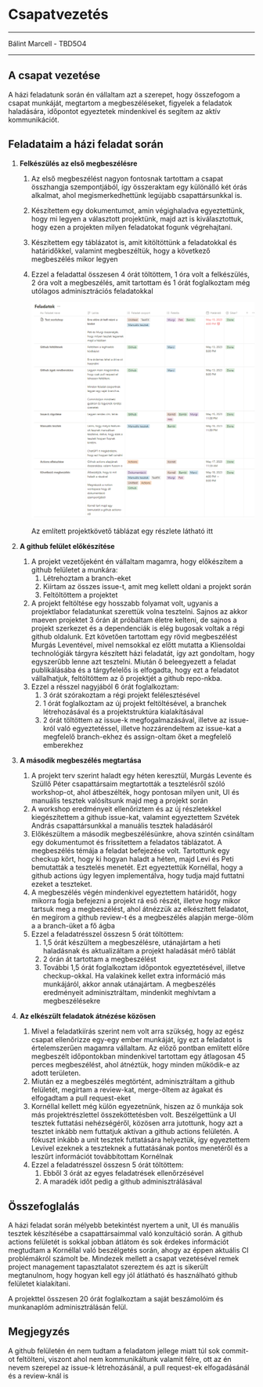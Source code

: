 # Csapatvezetés

---

Bálint Marcell - TBD5O4

---

## A csapat vezetése

A házi feladatunk során én vállaltam azt a szerepet, hogy összefogom a csapat munkáját, megtartom a megbeszéléseket, figyelek a feladatok haladására, időpontot egyeztetek mindenkivel és segítem az aktív kommunikációt.

## Feladataim a házi feladat során

1. **Felkészülés az első megbeszélésre**
    1. Az első megbeszélést nagyon fontosnak tartottam a csapat összhangja szempontjából, így összeraktam egy különálló két órás alkalmat, ahol megismerkedhettünk legújabb csapattársunkkal is.
    2. Készítettem egy dokumentumot, amin végighaladva egyeztettünk, hogy mi legyen a választott projektünk, majd azt is kiválasztottuk, hogy ezen a projekten milyen feladatokat fogunk végrehajtani.
    3. Készítettem egy táblázatot is, amit kitöltöttünk a feladatokkal és határidőkkel, valamint megbeszéltük, hogy a következő megbeszélés mikor legyen
    4. Ezzel a feladattal összesen 4 órát töltöttem, 1 óra volt a felkészülés, 2 óra volt a megbeszélés, amit tartottam és 1 órát foglalkoztam még utólagos adminisztrációs feladatokkal
        
        ![Az említett projektkövető táblázat egy részlete látható itt](Csapatvezete%CC%81s%20ef394257d4904fd1a72f573ffffcfe22/Untitled.png)
        
        Az említett projektkövető táblázat egy részlete látható itt
        
2. **A github felület előkészítése**
    1. A projekt vezetőjeként én vállaltam magamra, hogy előkészítem a github felületet a munkára:
        1. Létrehoztam a branch-eket
        2. Kiírtam az összes issue-t, amit meg kellett oldani a projekt során
        3. Feltöltöttem a projektet
    2. A projekt feltöltése egy hosszabb folyamat volt, ugyanis a projektlabor feladatunkat szerettük volna tesztelni. Sajnos az akkor maeven projektet 3 órán át próbáltam életre kelteni, de sajnos a projekt szerkezet és a dependenciák is elég bugosak voltak a régi github oldalunk. Ezt követően tartottam egy rövid megbeszélést Murgás Leventével, mivel nemsokkal ez előtt mutatta a Kliensoldai technológiák tárgyra készített házi feladatát, így azt gondoltam, hogy egyszerűbb lenne azt tesztelni. Miután ő beleegyezett a feladat publikálásába és a tárgyfelelős is elfogadta, hogy ezt a feladatot vállalhatjuk, feltöltöttem az ő projektjét a github repo-nkba.
    3. Ezzel a résszel nagyjából 6 órát foglalkoztam:
        1. 3 órát szórakoztam a régi projekt felélesztésével
        2. 1 órát foglalkoztam az új projekt feltöltésével, a branchek létrehozásával és a projektstruktúra kialakításával
        3. 2 órát töltöttem az issue-k megfogalmazásával, illetve az issue-król való egyeztetéssel, illetve hozzárendeltem az issue-kat a megfelelő branch-ekhez és assign-oltam őket a megfelelő emberekhez
3. ************A második megbeszélés megtartása************
    1. A projekt terv szerint haladt egy héten keresztül, Murgás Levente és Szüllő Péter csapattársaim megtartották a tesztelésről szóló workshop-ot, ahol átbeszélték, hogy pontosan milyen unit, UI és manuális tesztek valósítsunk majd meg a projekt során
    2. A workshop eredményeit ellenőriztem és az új részletekkel kiegészítettem a github issue-kat, valamint egyeztettem Szvétek András csapattársunkkal a manuális tesztek haladásáról
    3. Előkészültem a második megbeszélésünkre, ahova szintén csináltam egy dokumentumot és frissítettem a feladatos táblázatot. A megbeszélés témája a feladat befejezése volt. Tartottunk egy checkup kört, hogy ki hogyan haladt a héten, majd Levi és Peti bemutatták a tesztelés menetét. Ezt egyeztettük Kornéllal, hogy a github actions úgy legyen implementálva, hogy tudja majd futtatni ezeket a teszteket.
    4. A megbeszélés végén mindenkivel egyeztettem határidőt, hogy mikorra fogja befejezni a projekt rá eső részét, illetve hogy mikor tartsuk meg a megbeszélést, ahol átnézzük az elkészített feladatot, én megírom a github review-t és a megbeszélés alapján merge-ölöm a a branch-üket a fő ágba
    5. Ezzel a feladatrésszel összesn 5 órát töltöttem:
        1. 1,5 órát készültem a megbeszélésre, utánajártam a heti haladásnak és aktualizáltam a projekt haladását mérő táblát
        2. 2 órán át tartottam a megbeszélést
        3. További 1,5 órát foglalkoztam időpontok egyeztetésével, illetve checkup-okkal. Ha valakinek kellet extra információ más munkájáról, akkor annak utánajártam. A megbeszélés eredményeit adminisztráltam, mindenkit meghívtam a megbeszélésekre
4. ******************************************************************************Az elkészült feladatok átnézése közösen******************************************************************************
    1. Mivel a feladatkiírás szerint nem volt arra szükség, hogy az egész csapat ellenőrizze egy-egy ember munkáját, így ezt a feladatot is értelemszerűen magamra vállaltam. Az előző pontban említett előre megbeszélt időpontokban mindenkivel tartottam egy átlagosan 45 perces megbeszélést, ahol átnéztük, hogy minden működik-e az adott területen.
    2. Miután ez a megbeszélés megtörtént, adminisztráltam a github felületét, megírtam a review-kat, merge-öltem az ágakat és elfogadtam a pull request-eket
    3. Kornéllal kellett még külön egyezetnünk, hiszen az ő munkája sok más projektrészlettel összeköttetésben volt. Beszélgettünk a UI tesztek futtatási nehézségéről, közösen arra jutottunk, hogy azt a tesztet inkább nem futtatjuk aktívan a github actions felületén. A fókuszt inkább a unit tesztek futtatására helyeztük, így egyeztettem Levivel ezeknek a teszteknek a futtatásának pontos menetéről és a leszűrt információt továbbítottam Kornélnak
    4. Ezzel a feladatrésszel összesn 5 órát töltöttem:
        1. Ebből 3 órát az egyes feladatrések ellenőrzésével
        2. A maradék időt pedig a github adminisztrálásával

## Összefoglalás

A házi feladat során mélyebb betekintést nyertem a unit, UI és manuális tesztek készítésébe a csapattársaimmal való konzultáció során. A github actions felületét is sokkal jobban átlátom és sok érdekes információt megtudtam a Kornéllal való beszélgetés során, ahogy az éppen aktuális CI problémákról számolt be. Mindezek mellett a csapat vezetésével remek project management tapasztalatot szereztem és azt is sikerült megtanulnom, hogy hogyan kell egy jól átlátható és használható github felületet kialakítani.

A projekttel összesen 20 órát foglalkoztam a saját beszámolóim és munkanaplóm adminisztrálásán felül. 

## Megjegyzés

A github felületén én nem tudtam a feladatom jellege miatt túl sok commit-ot feltölteni, viszont ahol nem kommunikáltunk valamit félre, ott az én nevem szerepel az issue-k létrehozásánál, a pull request-ek elfogadásánál és a review-knál is